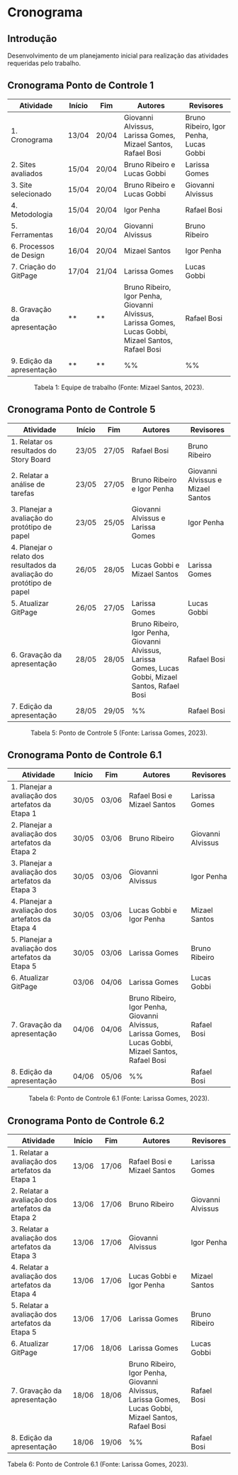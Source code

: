 # Cronograma

## Introdução

  Desenvolvimento de um planejamento inicial para realização das atividades requeridas pelo trabalho.

## Cronograma Ponto de Controle 1
| Atividade | Início | Fim | Autores | Revisores |
|-----------|---------|---------|---------|-----------|
| 1. Cronograma | 13/04  | 20/04 | Giovanni Alvissus, Larissa Gomes, Mizael Santos, Rafael Bosi | Bruno Ribeiro, Igor Penha, Lucas Gobbi |
| 2. Sites avaliados | 15/04 | 20/04 | Bruno Ribeiro e Lucas Gobbi | Larissa Gomes |
| 3. Site selecionado | 15/04 | 20/04 | Bruno Ribeiro e Lucas Gobbi | Giovanni Alvissus |
| 4. Metodologia | 15/04 | 20/04 | Igor Penha | Rafael Bosi |
| 5. Ferramentas | 16/04 | 20/04 | Giovanni Alvissus | Bruno Ribeiro |
| 6. Processos de Design | 16/04 | 20/04 | Mizael Santos | Igor Penha |
| 7. Criação do GitPage | 17/04 | 21/04 | Larissa Gomes | Lucas Gobbi |
| 8. Gravação da apresentação | ** | ** | Bruno Ribeiro, Igor Penha, Giovanni Alvissus, Larissa Gomes, Lucas Gobbi, Mizael Santos, Rafael Bosi| Rafael Bosi |
| 9. Edição da apresentação | ** | ** | %% | %% |
<div style="text-align: center">
<p> Tabela 1: Equipe de trabalho (Fonte: Mizael Santos, 2023).</p>
</div>

## Cronograma Ponto de Controle 5
| Atividade | Início | Fim | Autores | Revisores |
|-----------|---------|---------|---------|-----------|
| 1. Relatar os resultados do Story Board | 23/05 | 27/05 | Rafael Bosi | Bruno Ribeiro |
| 2. Relatar a análise de tarefas | 23/05 | 27/05 | Bruno Ribeiro e Igor Penha | Giovanni Alvissus e Mizael Santos |
| 3. Planejar a avaliação do protótipo de papel | 23/05 | 25/05 | Giovanni Alvissus e Larissa Gomes | Igor Penha |
| 4. Planejar o relato dos resultados da avaliação do protótipo de papel | 26/05 | 28/05 | Lucas Gobbi e Mizael Santos | Larissa Gomes |
| 5. Atualizar GitPage | 26/05 | 27/05 | Larissa Gomes | Lucas Gobbi |
| 6. Gravação da apresentação | 28/05 | 28/05 | Bruno Ribeiro, Igor Penha, Giovanni Alvissus, Larissa Gomes, Lucas Gobbi, Mizael Santos, Rafael Bosi| Rafael Bosi |
| 7. Edição da apresentação | 28/05 | 29/05 | %% | Rafael Bosi |
<div style="text-align: center">
<p> Tabela 5: Ponto de Controle 5 (Fonte: Larissa Gomes, 2023).</p>
</div>


## Cronograma Ponto de Controle 6.1
| Atividade | Início | Fim | Autores | Revisores |
|-----------|---------|---------|---------|-----------|
| 1. Planejar a avaliação dos artefatos da Etapa 1 | 30/05 | 03/06 | Rafael Bosi e Mizael Santos| Larissa Gomes |
| 2. Planejar a avaliação dos artefatos da Etapa 2 | 30/05 | 03/06 | Bruno Ribeiro | Giovanni Alvissus |
| 3. Planejar a avaliação dos artefatos da Etapa 3 | 30/05 | 03/06 | Giovanni Alvissus | Igor Penha |
| 4. Planejar a avaliação dos artefatos da Etapa 4 | 30/05 | 03/06 | Lucas Gobbi e Igor Penha | Mizael Santos |
| 5. Planejar a avaliação dos artefatos da Etapa 5 | 30/05 | 03/06 | Larissa Gomes | Bruno Ribeiro |
| 6. Atualizar GitPage | 03/06 | 04/06 | Larissa Gomes | Lucas Gobbi |
| 7. Gravação da apresentação | 04/06 | 04/06 | Bruno Ribeiro, Igor Penha, Giovanni Alvissus, Larissa Gomes, Lucas Gobbi, Mizael Santos, Rafael Bosi| Rafael Bosi |
| 8. Edição da apresentação | 04/06 | 05/06 | %% | Rafael Bosi |
<div style="text-align: center">
<p> Tabela 6: Ponto de Controle 6.1 (Fonte: Larissa Gomes, 2023).</p>
</div>

## Cronograma Ponto de Controle 6.2
| Atividade | Início | Fim | Autores | Revisores |
|-----------|---------|---------|---------|-----------|
| 1. Relatar a avaliação dos artefatos da Etapa 1 | 13/06 | 17/06 | Rafael Bosi e Mizael Santos| Larissa Gomes |
| 2. Relatar a avaliação dos artefatos da Etapa 2 | 13/06 | 17/06 | Bruno Ribeiro | Giovanni Alvissus |
| 3. Relatar a avaliação dos artefatos da Etapa 3 | 13/06 | 17/06 | Giovanni Alvissus | Igor Penha |
| 4. Relatar a avaliação dos artefatos da Etapa 4 | 13/06 | 17/06 | Lucas Gobbi e Igor Penha | Mizael Santos |
| 5. Relatar a avaliação dos artefatos da Etapa 5 | 13/06 | 17/06 | Larissa Gomes | Bruno Ribeiro |
| 6. Atualizar GitPage | 17/06 | 18/06 | Larissa Gomes | Lucas Gobbi |
| 7. Gravação da apresentação | 18/06 | 18/06 | Bruno Ribeiro, Igor Penha, Giovanni Alvissus, Larissa Gomes, Lucas Gobbi, Mizael Santos, Rafael Bosi| Rafael Bosi |
| 8. Edição da apresentação | 18/06 | 19/06 | %% | Rafael Bosi |
<div >
    <p align:"center"> Tabela 6: Ponto de Controle 6.1 (Fonte: Larissa Gomes, 2023).</p>
</div>
